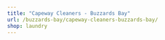 ```yaml
---
title: "Capeway Cleaners - Buzzards Bay"
url: /buzzards-bay/capeway-cleaners-buzzards-bay/
shop: laundry
---
```

